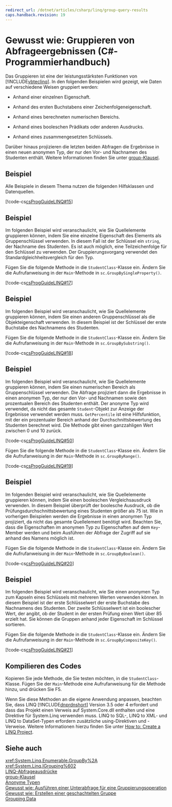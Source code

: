 ```yaml
---
redirect_url: /dotnet/articles/csharp/linq/group-query-results
caps.handback.revision: 19
---
```

# Gewusst wie: Gruppieren von Abfrageergebnissen (C#-Programmierhandbuch)
Das Gruppieren ist eine der leistungsstärksten Funktionen von [!INCLUDE[vbteclinq](~/includes/vbteclinq-md.md)].  In den folgenden Beispielen wird gezeigt, wie Daten auf verschiedene Weisen gruppiert werden:  
  
-   Anhand einer einzelnen Eigenschaft.  
  
-   Anhand des ersten Buchstabens einer Zeichenfolgeneigenschaft.  
  
-   Anhand eines berechneten numerischen Bereichs.  
  
-   Anhand eines booleschen Prädikats oder anderen Ausdrucks.  
  
-   Anhand eines zusammengesetzten Schlüssels.  
  
 Darüber hinaus projizieren die letzten beiden Abfragen die Ergebnisse in einen neuen anonymen Typ, der nur den Vor\- und Nachnamen des Studenten enthält.  Weitere Informationen finden Sie unter [group\-Klausel](../../../csharp/language-reference/keywords/group-clause.md).  
  
## Beispiel  
 Alle Beispiele in diesem Thema nutzen die folgenden Hilfsklassen und Datenquellen.  
  
 [!code-cs[csProgGuideLINQ#15](../../../csharp/programming-guide/arrays/codesnippet/CSharp/how-to-group-query-results_1.cs)]  
  
## Beispiel  
 Im folgenden Beispiel wird veranschaulicht, wie Sie Quellelemente gruppieren können, indem Sie eine einzelne Eigenschaft des Elements als Gruppenschlüssel verwenden.  In diesem Fall ist der Schlüssel ein `string`, der Nachname des Studenten.  Es ist auch möglich, eine Teilzeichenfolge für den Schlüssel zu verwenden.  Der Gruppierungsvorgang verwendet den Standardgleichheitsvergleich für den Typ.  
  
 Fügen Sie die folgende Methode in die `StudentClass`\-Klasse ein.  Ändern Sie die Aufrufanweisung in der `Main`\-Methode in `sc.GroupBySingleProperty()`.  
  
 [!code-cs[csProgGuideLINQ#17](../../../csharp/programming-guide/arrays/codesnippet/CSharp/how-to-group-query-results_2.cs)]  
  
## Beispiel  
 Im folgenden Beispiel wird veranschaulicht, wie Sie Quellelemente gruppieren können, indem Sie einen anderen Gruppenschlüssel als die Objekteigenschaft verwenden.  In diesem Beispiel ist der Schlüssel der erste Buchstabe des Nachnamens des Studenten.  
  
 Fügen Sie die folgende Methode in die `StudentClass`\-Klasse ein.  Ändern Sie die Aufrufanweisung in der `Main`\-Methode in `sc.GroupBySubstring()`.  
  
 [!code-cs[csProgGuideLINQ#18](../../../csharp/programming-guide/arrays/codesnippet/CSharp/how-to-group-query-results_3.cs)]  
  
## Beispiel  
 Im folgenden Beispiel wird veranschaulicht, wie Sie Quellelemente gruppieren können, indem Sie einen numerischen Bereich als Gruppenschlüssel verwenden.  Die Abfrage projiziert dann die Ergebnisse in einen anonymen Typ, der nur den Vor\- und Nachnamen sowie den prozentualen Bereich des Studenten enthält.  Der anonyme Typ wird verwendet, da nicht das gesamte `Student`\-Objekt zur Anzeige der Ergebnisse verwendet werden muss.  `GetPercentile` ist eine Hilfsfunktion, mit der ein prozentualer Bereich anhand der Durchschnittsbewertung des Studenten berechnet wird.  Die Methode gibt einen ganzzahligen Wert zwischen 0 und 10 zurück.  
  
 [!code-cs[csProgGuideLINQ#50](../../../csharp/programming-guide/arrays/codesnippet/CSharp/how-to-group-query-results_4.cs)]  
  
 Fügen Sie die folgende Methode in die `StudentClass`\-Klasse ein.  Ändern Sie die Aufrufanweisung in der `Main`\-Methode in `sc.GroupByRange()`.  
  
 [!code-cs[csProgGuideLINQ#19](../../../csharp/programming-guide/arrays/codesnippet/CSharp/how-to-group-query-results_5.cs)]  
  
## Beispiel  
 Im folgenden Beispiel wird veranschaulicht, wie Sie Quellelemente gruppieren können, indem Sie einen booleschen Vergleichsausdruck verwenden.  In diesem Beispiel überprüft der boolesche Ausdruck, ob die Prüfungsdurchschnittsbewertung eines Studenten größer als 75 ist.  Wie in vorherigen Beispielen werden die Ergebnisse in einen anonymen Typ projiziert, da nicht das gesamte Quellelement benötigt wird.  Beachten Sie, dass die Eigenschaften im anonymen Typ zu Eigenschaften auf dem `Key`\-Member werden und beim Ausführen der Abfrage der Zugriff auf sie anhand des Namens möglich ist.  
  
 Fügen Sie die folgende Methode in die `StudentClass`\-Klasse ein.  Ändern Sie die Aufrufanweisung in der `Main`\-Methode in `sc.GroupByBoolean()`.  
  
 [!code-cs[csProgGuideLINQ#20](../../../csharp/programming-guide/arrays/codesnippet/CSharp/how-to-group-query-results_6.cs)]  
  
## Beispiel  
 Im folgenden Beispiel wird veranschaulicht, wie Sie einen anonymen Typ zum Kapseln eines Schlüssels mit mehreren Werten verwenden können.  In diesem Beispiel ist der erste Schlüsselwert der erste Buchstabe des Nachnamens des Studenten.  Der zweite Schlüsselwert ist ein boolescher Wert, der angibt, ob der Student in der ersten Prüfung einen Wert über 85 erzielt hat.  Sie können die Gruppen anhand jeder Eigenschaft im Schlüssel sortieren.  
  
 Fügen Sie die folgende Methode in die `StudentClass`\-Klasse ein.  Ändern Sie die Aufrufanweisung in der `Main`\-Methode in `sc.GroupByCompositeKey()`.  
  
 [!code-cs[csProgGuideLINQ#21](../../../csharp/programming-guide/arrays/codesnippet/CSharp/how-to-group-query-results_7.cs)]  
  
## Kompilieren des Codes  
 Kopieren Sie jede Methode, die Sie testen möchten, in die `StudentClass`\-Klasse.  Fügen Sie der `Main`\-Methode eine Aufrufanweisung für die Methode hinzu, und drücken Sie F5.  
  
 Wenn Sie diese Methoden an die eigene Anwendung anpassen, beachten Sie, dass LINQ [!INCLUDE[dnprdnshort](~/includes/dnprdnshort-md.md)] Version 3.5 oder 4 erfordert und dass das Projekt einen Verweis auf System.Core.dll enthalten und eine Direktive für System.Linq verwenden muss.  LINQ to SQL\-, LINQ to XML\- und LINQ to DataSet\-Typen erfordern zusätzliche using\-Direktiven und \-Verweise.  Weitere Informationen hierzu finden Sie unter [How to: Create a LINQ Project](../Topic/How%20to:%20Create%20a%20LINQ%20Project.md).  
  
## Siehe auch  
 <xref:System.Linq.Enumerable.GroupBy%2A>   
 <xref:System.Linq.IGrouping%602>   
 [LINQ\-Abfrageausdrücke](../../../csharp/programming-guide/linq-query-expressions/index.md)   
 [group\-Klausel](../../../csharp/language-reference/keywords/group-clause.md)   
 [Anonyme Typen](../../../csharp/programming-guide/classes-and-structs/anonymous-types.md)   
 [Gewusst wie: Ausführen einer Unterabfrage für eine Gruppierungsoperation](../../../csharp/programming-guide/linq-query-expressions/how-to-perform-a-subquery-on-a-grouping-operation.md)   
 [Gewusst wie: Erstellen einer geschachtelten Gruppe](../../../csharp/programming-guide/linq-query-expressions/how-to-create-a-nested-group.md)   
 [Grouping Data](../../../visual-basic/programming-guide/concepts/linq/grouping-data.md)